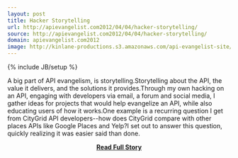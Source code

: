 ```yaml
---
layout: post
title: Hacker Storytelling
url: http://apievangelist.com2012/04/04/hacker-storytelling/
source: http://apievangelist.com2012/04/04/hacker-storytelling/
domain: apievangelist.com2012
image: http://kinlane-productions.s3.amazonaws.com/api-evangelist-site/blog/ada-the-enchantress-of-numbers.jpg
---
```

{% include JB/setup %}<p>A big part of API evangelism, is storytelling.Storytelling about the API, the value it delivers, and the solutions it provides.Through my own hacking on an API, engaging with developers via email, a forum and social media, I gather ideas for projects that would help evangelize an API, while also educating users of how it works.One example is a recurring question I get from CityGrid API developers--how does CityGrid compare with other places APIs like Google Places and Yelp?I set out to answer this question, quickly realizing it was easier said than done.</p>
<center><p><a href="http://apievangelist.com2012/04/04/hacker-storytelling/" style='padding:25px; font-sze:18px; font-weight: bold;'>Read Full Story</a></p></center>
